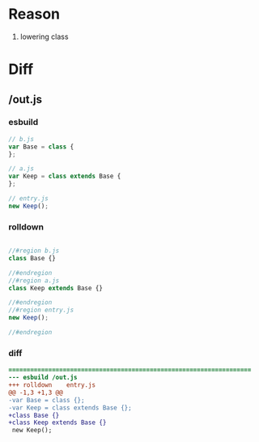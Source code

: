 # Reason
1. lowering class
# Diff
## /out.js
### esbuild
```js
// b.js
var Base = class {
};

// a.js
var Keep = class extends Base {
};

// entry.js
new Keep();
```
### rolldown
```js

//#region b.js
class Base {}

//#endregion
//#region a.js
class Keep extends Base {}

//#endregion
//#region entry.js
new Keep();

//#endregion
```
### diff
```diff
===================================================================
--- esbuild	/out.js
+++ rolldown	entry.js
@@ -1,3 +1,3 @@
-var Base = class {};
-var Keep = class extends Base {};
+class Base {}
+class Keep extends Base {}
 new Keep();

```